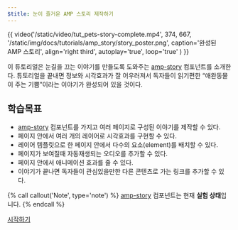 ```yaml
---
$title: 눈이 즐거운 AMP 스토리 제작하기
---
```


{{ video('/static/video/tut_pets-story-complete.mp4', 374, 667, '/static/img/docs/tutorials/amp_story/story_poster.png', caption='완성된 AMP 스토리', align='right third', autoplay='true', loop='true' ) }}

이 튜토리얼은 눈길을 끄는 이야기를 만들도록 도와주는 [amp-story](/ko/docs/reference/components/amp-story.html) 컴포넌트를 소개한다. 튜토리얼을 끝내면 정보와 시각효과가 잘 어우러져서 독자들이 읽기편한 “애완동물이 주는 기쁨”이라는 이야기가 완성되어 있을 것이다.

## 학습목표

- [amp-story](/ko/docs/reference/components/amp-story.html) 컴포넌트를 가지고 여러 페이지로 구성된 이야기를 제작할 수 있다.
- 페이지 안에서 여러 개의 레이어로 시각효과를 구현할 수 있다.
- 레이어 템플릿으로 한 페이지 안에서 다수의 요소(element)를 배치할 수 있다.
- 페이지가 보여질때 자동재생되는 오디오를 추가할 수 있다.
- 페이지 안에서 애니메이션 효과를 줄 수 있다.
- 이야기가 끝나면 독자들이 관심있을만한 다른 콘텐츠로 가는 링크를 추가할 수 있다.

{% call callout('Note', type='note') %} [amp-story](/ko/docs/reference/components/amp-story.html) 컴포넌트는 현재 **실험 상태**입니다. {% endcall %}

<div class="start-button">
<a class="button" href="/ko/docs/design/visual_story/setting_up.html"><span class="arrow-next">시작하기</span></a>
</div>
